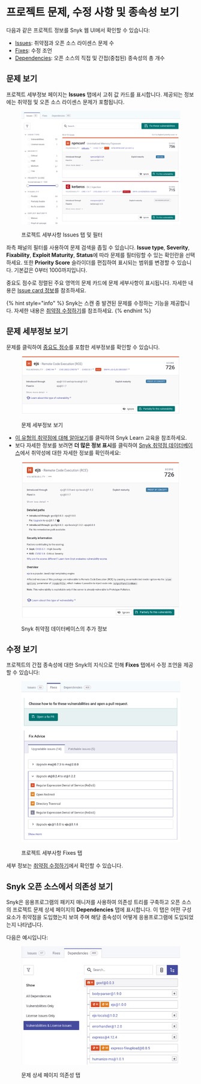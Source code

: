 # 프로젝트 문제, 수정 사항 및 종속성 보기

다음과 같은 프로젝트 정보를 Snyk 웹 UI에서 확인할 수 있습니다:

* [Issues](view-project-issues-fixes-and-dependencies.md#view-issues): 취약점과 오픈 소스 라이센스 문제 수
* [Fixes](view-project-issues-fixes-and-dependencies.md#view-fixes): 수정 조언
* [Dependencies](view-project-issues-fixes-and-dependencies.md#view-dependencies): 오픈 소스의 직접 및 간접(중첩된) 종속성의 총 개수

## 문제 보기

프로젝트 세부정보 페이지는 **Issues** 탭에서 고취 값 카드를 표시합니다. 제공되는 정보에는 취약점 및 오픈 소스 라이센스 문제가 포함됩니다.

<figure><img src="../../.gitbook/assets/Screenshot 2021-10-19 at 11.49.30.png" alt="프로젝트 세부사항 Issues 탭 및 필터"><figcaption><p>프로젝트 세부사항 Issues 탭 및 필터</p></figcaption></figure>

좌측 패널의 필터를 사용하여 문제 검색을 좁힐 수 있습니다. **Issue type**, **Severity**, **Fixability**, **Exploit Maturity**, **Status**에 따라 문제를 필터링할 수 있는 확인란을 선택하세요. 또한 **Priority Score** 슬라이더를 편집하여 표시되는 범위를 변경할 수 있습니다. 기본값은 0부터 1000까지입니다.

중요도 점수로 정렬된 주요 영역의 문제 카드에 문제 세부사항이 표시됩니다. 자세한 내용은 [Issue card 정보](issue-card-information.md)를 참조하세요.

{% hint style="info" %}
Snyk는 스캔 중 발견된 문제를 수정하는 기능을 제공합니다. 자세한 내용은 [취약점 수정하기](../../scan-with-snyk/snyk-open-source/manage-vulnerabilities/fix-your-vulnerabilities.md)를 참조하세요.
{% endhint %}

## 문제 세부정보 보기

문제를 클릭하여 [중요도 점수](../../manage-risk/prioritize-issues-for-fixing/priority-score.md)를 포함한 세부정보를 확인할 수 있습니다.

<div align="left"><figure><img src="../../.gitbook/assets/Screenshot 2023-06-13 at 08.43.14.png" alt="문제 세부정보 보기"><figcaption><p>문제 세부정보 보기</p></figcaption></figure></div>

* [이 유형의 취약점에 대해 알아보기](../../getting-started/snyk-learn/)를 클릭하여 Snyk Learn 교육을 참조하세요.
* 보다 자세한 정보를 보려면 **더 많은 정보 표시**를 클릭하여 [Snyk 취약점 데이터베이스](https://snyk.io/product/vulnerability-database/)에서 취약성에 대한 자세한 정보를 확인하세요:

<div align="left"><figure><img src="../../.gitbook/assets/Screenshot 2023-06-13 at 08.47.54.png" alt="Snyk 취약점 데이터베이스의 추가 정보"><figcaption><p>Snyk 취약점 데이터베이스의 추가 정보</p></figcaption></figure></div>

## 수정 보기

프로젝트의 간접 종속성에 대한 Snyk의 지식으로 인해 **Fixes** 탭에서 수정 조언을 제공할 수 있습니다:

<div align="left"><figure><img src="../../.gitbook/assets/Screenshot 2021-10-19 at 11.57.07.png" alt="문제 세부사항 Fixes 탭"><figcaption><p>프로젝트 세부사항 Fixes 탭</p></figcaption></figure></div>

세부 정보는 [취약점 수정하기](../../scan-with-snyk/snyk-open-source/manage-vulnerabilities/fix-your-vulnerabilities.md)에서 확인할 수 있습니다.

## Snyk 오픈 소스에서 의존성 보기

Snyk은 응용프로그램의 패키지 매니저를 사용하여 의존성 트리를 구축하고 오픈 소스의 프로젝트 문제 상세 페이지의 **Dependencies** 탭에 표시합니다. 이 탭은 어떤 구성요소가 취약점을 도입했는지 보여 주며 해당 종속성이 어떻게 응용프로그램에 도입되었는지 나타냅니다.

다음은 예시입니다:

<div align="left"><figure><img src="../../.gitbook/assets/Screenshot 2023-06-13 at 08.57.23.png" alt="문제 상세 페이지 의존성 탭"><figcaption><p>문제 상세 페이지 의존성 탭</p></figcaption></figure></div>
